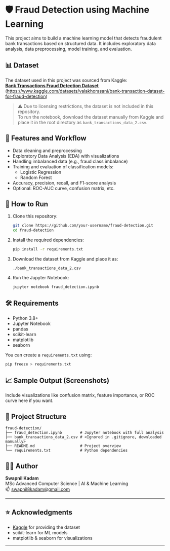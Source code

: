 
# 🛡️ Fraud Detection using Machine Learning

This project aims to build a machine learning model that detects fraudulent bank transactions based on structured data. It includes exploratory data analysis, data preprocessing, model training, and evaluation.

## 📊 Dataset

The dataset used in this project was sourced from Kaggle:  
**[Bank Transactions Fraud Detection Dataset](https://www.kaggle.com/datasets)**  
(https://www.kaggle.com/datasets/valakhorasani/bank-transaction-dataset-for-fraud-detection)

> ⚠️ Due to licensing restrictions, the dataset is not included in this repository.  
> To run the notebook, download the dataset manually from Kaggle and place it in the root directory as `bank_transactions_data_2.csv`.

## 🧠 Features and Workflow

- Data cleaning and preprocessing
- Exploratory Data Analysis (EDA) with visualizations
- Handling imbalanced data (e.g., fraud class imbalance)
- Training and evaluation of classification models:
  - Logistic Regression
  - Random Forest
- Accuracy, precision, recall, and F1-score analysis
- Optional: ROC-AUC curve, confusion matrix, etc.

## 🚀 How to Run

1. Clone this repository:
   ```bash
   git clone https://github.com/your-username/fraud-detection.git
   cd fraud-detection
   ```

2. Install the required dependencies:
   ```bash
   pip install -r requirements.txt
   ```

3. Download the dataset from Kaggle and place it as:
   ```
   ./bank_transactions_data_2.csv
   ```

4. Run the Jupyter Notebook:
   ```bash
   jupyter notebook fraud_detection.ipynb
   ```

## 🛠️ Requirements

- Python 3.8+
- Jupyter Notebook
- pandas
- scikit-learn
- matplotlib
- seaborn

You can create a `requirements.txt` using:
```bash
pip freeze > requirements.txt
```

## 📈 Sample Output (Screenshots)

Include visualizations like confusion matrix, feature importance, or ROC curve here if you want.

## 📂 Project Structure

```
fraud-detection/
├── fraud_detection.ipynb        # Jupyter notebook with full analysis
├── bank_transactions_data_2.csv # <Ignored in .gitignore, downloaded manually>
├── README.md                    # Project overview
└── requirements.txt             # Python dependencies
```

## 👨‍💻 Author

**Swapnil Kadam**  
MSc Advanced Computer Science | AI & Machine Learning  
📫 [swapnil8kadam@gmail.com](mailto:swapnil8kadam@gmail.com)

---

## ⭐ Acknowledgments

- [Kaggle](https://www.kaggle.com/) for providing the dataset
- scikit-learn for ML models
- matplotlib & seaborn for visualizations

---
